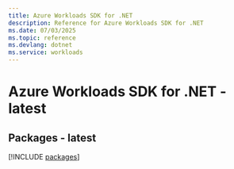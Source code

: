 ```yaml
---
title: Azure Workloads SDK for .NET
description: Reference for Azure Workloads SDK for .NET
ms.date: 07/03/2025
ms.topic: reference
ms.devlang: dotnet
ms.service: workloads
---
```

# Azure Workloads SDK for .NET - latest
## Packages - latest
[!INCLUDE [packages](workloads-index.md)]